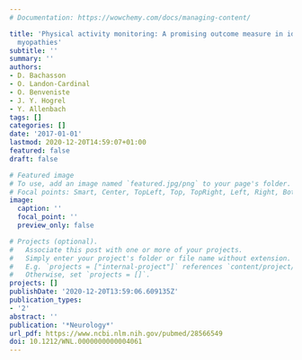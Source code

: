 ```yaml
---
# Documentation: https://wowchemy.com/docs/managing-content/

title: 'Physical activity monitoring: A promising outcome measure in idiopathic inflammatory
  myopathies'
subtitle: ''
summary: ''
authors:
- D. Bachasson
- O. Landon-Cardinal
- O. Benveniste
- J. Y. Hogrel
- Y. Allenbach
tags: []
categories: []
date: '2017-01-01'
lastmod: 2020-12-20T14:59:07+01:00
featured: false
draft: false

# Featured image
# To use, add an image named `featured.jpg/png` to your page's folder.
# Focal points: Smart, Center, TopLeft, Top, TopRight, Left, Right, BottomLeft, Bottom, BottomRight.
image:
  caption: ''
  focal_point: ''
  preview_only: false

# Projects (optional).
#   Associate this post with one or more of your projects.
#   Simply enter your project's folder or file name without extension.
#   E.g. `projects = ["internal-project"]` references `content/project/deep-learning/index.md`.
#   Otherwise, set `projects = []`.
projects: []
publishDate: '2020-12-20T13:59:06.609135Z'
publication_types:
- '2'
abstract: ''
publication: '*Neurology*'
url_pdf: https://www.ncbi.nlm.nih.gov/pubmed/28566549
doi: 10.1212/WNL.0000000000004061
---
```


